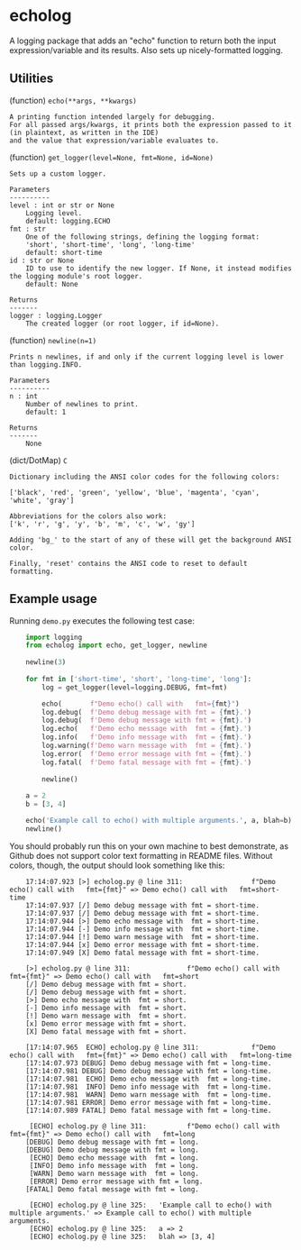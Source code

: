 # echolog
A logging package that adds an "echo" function to return both the input expression/variable and its results. Also sets up nicely-formatted logging.

## Utilities

(function) ``echo(**args, **kwargs)``

    A printing function intended largely for debugging. 
    For all passed args/kwargs, it prints both the expression passed to it (in plaintext, as written in the IDE)
    and the value that expression/variable evaluates to.

(function) ``get_logger(level=None, fmt=None, id=None)``

    Sets up a custom logger.
    
    Parameters
    ----------
    level : int or str or None
        Logging level.
        default: logging.ECHO
    fmt : str
        One of the following strings, defining the logging format:
        'short', 'short-time', 'long', 'long-time'
        default: short-time
    id : str or None
        ID to use to identify the new logger. If None, it instead modifies the logging module's root logger.
        default: None
        
    Returns
    -------
    logger : logging.Logger
        The created logger (or root logger, if id=None).

(function) ``newline(n=1)``

    Prints n newlines, if and only if the current logging level is lower than logging.INFO.

    Parameters
    ----------
    n : int
        Number of newlines to print.
        default: 1

    Returns
    -------
        None

(dict/DotMap) ``C``

    Dictionary including the ANSI color codes for the following colors:

    ['black', 'red', 'green', 'yellow', 'blue', 'magenta', 'cyan', 'white', 'gray']

    Abbreviations for the colors also work:
    ['k', 'r', 'g', 'y', 'b', 'm', 'c', 'w', 'gy']

    Adding 'bg_' to the start of any of these will get the background ANSI color.
    
    Finally, 'reset' contains the ANSI code to reset to default formatting.

## Example usage

Running `demo.py` executes the following test case:

``` python
    import logging
    from echolog import echo, get_logger, newline
    
    newline(3)
    
    for fmt in ['short-time', 'short', 'long-time', 'long']:
        log = get_logger(level=logging.DEBUG, fmt=fmt)

        echo(       f"Demo echo() call with   fmt={fmt}")
        log.debug(  f'Demo debug message with fmt = {fmt}.')
        log.debug(  f'Demo debug message with fmt = {fmt}.')
        log.echo(   f'Demo echo message with  fmt = {fmt}.')
        log.info(   f'Demo info message with  fmt = {fmt}.')
        log.warning(f'Demo warn message with  fmt = {fmt}.')
        log.error(  f'Demo error message with fmt = {fmt}.')
        log.fatal(  f'Demo fatal message with fmt = {fmt}.')
    
        newline()
    
    a = 2
    b = [3, 4]

    echo('Example call to echo() with multiple arguments.', a, blah=b)
    newline()
```

You should probably run this on your own machine to best demonstrate, as Github does not support color text formatting in README files. Without colors, though, the output should look something like this:
``` 
    17:14:07.923 [>] echolog.py @ line 311:                 f"Demo echo() call with   fmt={fmt}" => Demo echo() call with   fmt=short-time
    17:14:07.937 [/] Demo debug message with fmt = short-time.
    17:14:07.937 [/] Demo debug message with fmt = short-time.
    17:14:07.944 [>] Demo echo message with  fmt = short-time.
    17:14:07.944 [-] Demo info message with  fmt = short-time.
    17:14:07.944 [!] Demo warn message with  fmt = short-time.
    17:14:07.944 [x] Demo error message with fmt = short-time.
    17:14:07.949 [X] Demo fatal message with fmt = short-time.

    [>] echolog.py @ line 311:              f"Demo echo() call with   fmt={fmt}" => Demo echo() call with   fmt=short
    [/] Demo debug message with fmt = short.
    [/] Demo debug message with fmt = short.
    [>] Demo echo message with  fmt = short.
    [-] Demo info message with  fmt = short.
    [!] Demo warn message with  fmt = short.
    [x] Demo error message with fmt = short.
    [X] Demo fatal message with fmt = short.

    [17:14:07.965  ECHO] echolog.py @ line 311:             f"Demo echo() call with   fmt={fmt}" => Demo echo() call with   fmt=long-time
    [17:14:07.973 DEBUG] Demo debug message with fmt = long-time.
    [17:14:07.981 DEBUG] Demo debug message with fmt = long-time.
    [17:14:07.981  ECHO] Demo echo message with  fmt = long-time.
    [17:14:07.981  INFO] Demo info message with  fmt = long-time.
    [17:14:07.981  WARN] Demo warn message with  fmt = long-time.
    [17:14:07.981 ERROR] Demo error message with fmt = long-time.
    [17:14:07.989 FATAL] Demo fatal message with fmt = long-time.

     [ECHO] echolog.py @ line 311:          f"Demo echo() call with   fmt={fmt}" => Demo echo() call with   fmt=long
    [DEBUG] Demo debug message with fmt = long.
    [DEBUG] Demo debug message with fmt = long.
     [ECHO] Demo echo message with  fmt = long.
     [INFO] Demo info message with  fmt = long.
     [WARN] Demo warn message with  fmt = long.
     [ERROR] Demo error message with fmt = long.
    [FATAL] Demo fatal message with fmt = long.

     [ECHO] echolog.py @ line 325:   'Example call to echo() with multiple arguments.' => Example call to echo() with multiple arguments.
     [ECHO] echolog.py @ line 325:   a => 2
     [ECHO] echolog.py @ line 325:   blah => [3, 4]
```